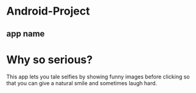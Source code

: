 # Android-Project

## app name 
# Why so serious?

This app lets you tale selfies by showing funny images before clicking so that you can give a natural smile and sometimes laugh hard.

